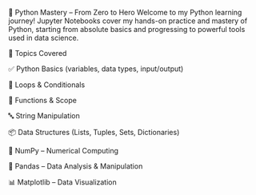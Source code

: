 🐍 Python Mastery – From Zero to Hero
Welcome to my Python learning journey! Jupyter Notebooks cover my hands-on practice and mastery of Python, starting from absolute basics and progressing to powerful tools used in data science.

📘 Topics Covered

✅ Python Basics (variables, data types, input/output)

🔁 Loops & Conditionals

🧠 Functions & Scope

🔤 String Manipulation

📦 Data Structures (Lists, Tuples, Sets, Dictionaries)

🔢 NumPy – Numerical Computing

🧮 Pandas – Data Analysis & Manipulation

📊 Matplotlib – Data Visualization
